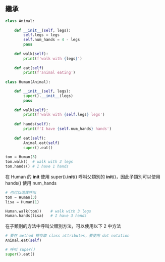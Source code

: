 ```python
```

## 繼承

```python
class Animal:
	
	def __init__(self, legs):
		self.legs = legs
		self.num_hands = 4 - legs
		pass
	
	def walk(self):
		print(f'walk with {legs}')
		
	def eat(self)
		print(f'animal eating')
		
class Human(Animal):

	def __init__(self, legs):
		super().__init__(legs)
		pass
	
	def walk(self):
		print(f'walk with {self.legs} legs')
		
	def hands(self):
		print(f'I have {self.num_hands} hands')
		
	def eat(self):
		Animal.eat(self)
		super().eat()
		
tom = Human(3)
tom.walk() 	# walk with 3 legs
tom.hands() # I have 1 hands
```

在 Human 的 __init__ 使用 super().__init__() 呼叫父類別的 __init__()，因此子類別可以使用 hands() 使用 num_hands

```python
# 也可以這樣呼叫
tom = Human(3)
lisa = Human(1)

Human.walk(tom))	# walk with 3 legs
Human.hands(lisa)	# I have 3 hands
```

在子類別的方法中呼叫父類別方法，可以使用以下 2 中方法

```python
# 要在 method 裡存取 class attributes，要使用 dot notation
Animal.eat(self)

# 呼叫 super()
super().eat()
```


